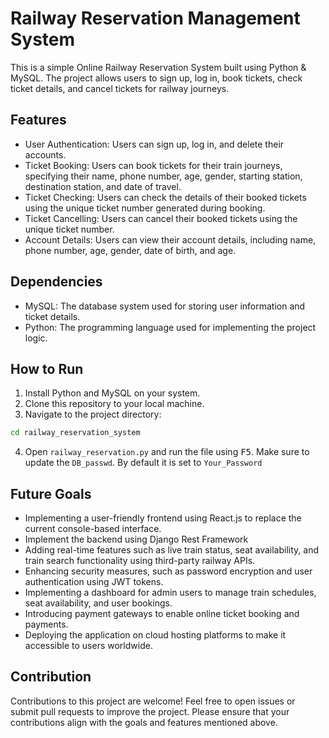 # Railway Reservation Management System

This is a simple Online Railway Reservation System built using Python & MySQL. The project allows users to sign up, log in, book tickets, check ticket details, and cancel tickets for railway journeys.

## Features

- User Authentication: Users can sign up, log in, and delete their accounts.
- Ticket Booking: Users can book tickets for their train journeys, specifying their name, phone number, age, gender, starting station, destination station, and date of travel.
- Ticket Checking: Users can check the details of their booked tickets using the unique ticket number generated during booking.
- Ticket Cancelling: Users can cancel their booked tickets using the unique ticket number.
- Account Details: Users can view their account details, including name, phone number, age, gender, date of birth, and age.

## Dependencies

- MySQL: The database system used for storing user information and ticket details.
- Python: The programming language used for implementing the project logic.

## How to Run

1. Install Python and MySQL on your system.
2. Clone this repository to your local machine.
3. Navigate to the project directory:

```bash
cd railway_reservation_system
```
4. Open `railway_reservation.py` and run the file using  <kbd>F5</kbd>. Make sure to update the `DB_passwd`. By default it is set to `Your_Password`


## Future Goals

- Implementing a user-friendly frontend using React.js to replace the current console-based interface.
- Implement the backend using Django Rest Framework
- Adding real-time features such as live train status, seat availability, and train search functionality using third-party railway APIs.
- Enhancing security measures, such as password encryption and user authentication using JWT tokens.
- Implementing a dashboard for admin users to manage train schedules, seat availability, and user bookings.
- Introducing payment gateways to enable online ticket booking and payments.
- Deploying the application on cloud hosting platforms to make it accessible to users worldwide.

## Contribution

Contributions to this project are welcome! Feel free to open issues or submit pull requests to improve the project. Please ensure that your contributions align with the goals and features mentioned above.
